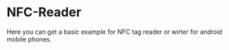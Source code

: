 # NFC-Reader
Here you can get a basic example for NFC tag reader or wirter for android mobile phones.
